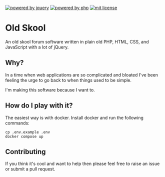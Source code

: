 [![powered by jquery](https://img.shields.io/badge/Powered_by-jQuery_3.7.1-green)](https://jquery.com)
[![powered by php](https://img.shields.io/badge/Powered_by-PHP_8.3-lightblue)](https://php.net)
[![mit license](https://img.shields.io/badge/license-MIT-blue.svg)](https://github.com/sorokya/oldskool/blob/master/LICENSE.txt)

# Old Skool

An old skool forum software written in plain old PHP, HTML, CSS, and JavaScript with a lot of jQuery.

## Why?

In a time when web applications are so complicated and bloated I've been feeling the urge to go back to when things used to be simple.

I'm making this software because I want to.

## How do I play with it?

The easiest way is with docker. Install docker and run the following commands:

```
cp .env.example .env
docker compose up
```

## Contributing

If you think it's cool and want to help then please feel free to raise an issue or submit a pull request.
